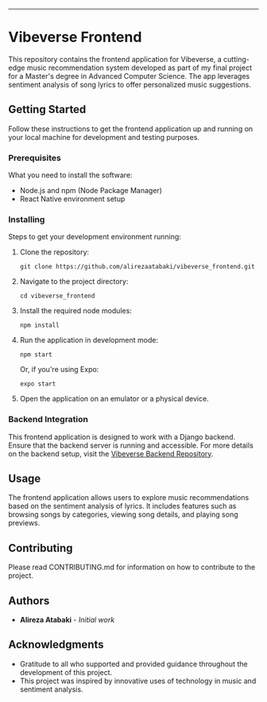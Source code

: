 
---

# Vibeverse Frontend

This repository contains the frontend application for Vibeverse, a cutting-edge music recommendation system developed as part of my final project for a Master's degree in Advanced Computer Science. The app leverages sentiment analysis of song lyrics to offer personalized music suggestions.

## Getting Started

Follow these instructions to get the frontend application up and running on your local machine for development and testing purposes.

### Prerequisites

What you need to install the software:

- Node.js and npm (Node Package Manager)
- React Native environment setup

### Installing

Steps to get your development environment running:

1. Clone the repository:

   ```
   git clone https://github.com/alirezaatabaki/vibeverse_frontend.git
   ```

2. Navigate to the project directory:

   ```
   cd vibeverse_frontend
   ```

3. Install the required node modules:

   ```
   npm install
   ```

4. Run the application in development mode:

   ```
   npm start
   ```

   Or, if you're using Expo:

   ```
   expo start
   ```

5. Open the application on an emulator or a physical device.

### Backend Integration

This frontend application is designed to work with a Django backend. Ensure that the backend server is running and accessible. For more details on the backend setup, visit the [Vibeverse Backend Repository](https://github.com/alirezaatabaki/vibeverse_backend).

## Usage

The frontend application allows users to explore music recommendations based on the sentiment analysis of lyrics. It includes features such as browsing songs by categories, viewing song details, and playing song previews.

## Contributing

Please read CONTRIBUTING.md for information on how to contribute to the project.

## Authors

- **Alireza Atabaki** - *Initial work*


## Acknowledgments

- Gratitude to all who supported and provided guidance throughout the development of this project.
- This project was inspired by innovative uses of technology in music and sentiment analysis.
